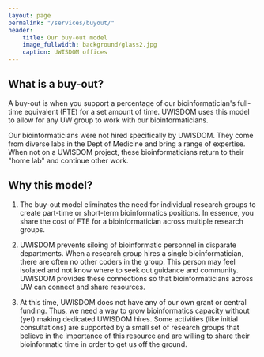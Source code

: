 ```yaml
---
layout: page
permalink: "/services/buyout/"
header:
    title: Our buy-out model
    image_fullwidth: background/glass2.jpg
    caption: UWISDOM offices
---
```


## What is a buy-out?

A buy-out is when you support a percentage of our bioinformatician's full-time equivalent (FTE) for a set amount of time. UWISDOM uses this model to allow for any UW group to work with our bioinformaticians. 

Our bioinformaticians were not hired specifically by UWISDOM. They come from diverse labs in the Dept of Medicine and bring a range of expertise. When not on a UWISDOM project, these bioinformaticians return to their "home lab" and continue other work. 

## Why this model?

1. The buy-out model eliminates the need for individual research groups to create part-time or short-term bioinformatics positions. In essence, you share the cost of FTE for a bioinformatician across multiple research groups.

2. UWISDOM prevents siloing of bioinformatic personnel in disparate departments. When a research group hires a single bioinformatician, there are often no other coders in the group. This person may feel isolated and not know where to seek out guidance and community. UWISDOM provides these connections so that bioinformaticians across UW can connect and share resources.

3. At this time, UWISDOM does not have any of our own grant or central funding. Thus, we need a way to grow bioinformatics capacity without (yet) making dedicated UWISDOM hires. Some activities (like initial consultations) are supported by a small set of research groups that believe in the importance of this resource and are willing to share their bioinformatic time in order to get us off the ground.


